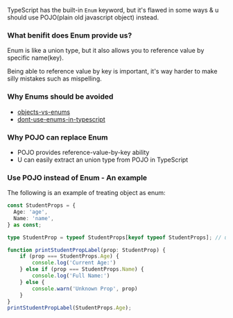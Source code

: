 TypeScript has the built-in `Enum` keyword, but it's flawed in some ways & u should use POJO(plain old javascript object) instead.

### What benifit does Enum provide us?

Enum is like a union type, but it also allows you to reference value by specific name(key).

Being able to reference value by key is important, it's way harder to make silly mistakes such as mispelling.

### Why Enums should be avoided

- [objects-vs-enums](https://www.typescriptlang.org/docs/handbook/enums.html#objects-vs-enums)
- [dont-use-enums-in-typescript](https://dev.to/ivanzm123/dont-use-enums-in-typescript-they-are-very-dangerous-57bh)

### Why POJO can replace Enum

- POJO provides reference-value-by-key ability
- U can easily extract an union type from POJO in TypeScript

### Use POJO instead of Enum - An example

The following is an example of treating object as enum:

```ts
const StudentProps = {
  Age: 'age',
  Name: 'name',
} as const;

type StudentProp = typeof StudentProps[keyof typeof StudentProps]; // union type

function printStudentPropLabel(prop: StudentProp) {
    if (prop === StudentProps.Age) {
        console.log('Current Age:')
    } else if (prop === StudentProps.Name) {
        console.log('Full Name:')
    } else {
        console.warn('Unknown Prop', prop)
    }
}
printStudentPropLabel(StudentProps.Age);
```
